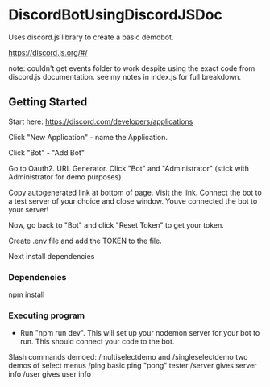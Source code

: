 # DiscordBotUsingDiscordJSDoc

Uses discord.js library to create a basic demobot.

https://discord.js.org/#/

note: couldn't get events folder to work despite using the exact code from discord.js documentation. see my notes in index.js for full breakdown.

## Getting Started

Start here: https://discord.com/developers/applications

Click "New Application" - name the Application.

Click "Bot" - "Add Bot"

Go to Oauth2. URL Generator. Click "Bot" and "Administrator" (stick with Administrator for demo purposes)

Copy autogenerated link at bottom of page. Visit the link. Connect the bot to a test server of your choice and close window. Youve connected the bot to your server!

Now, go back to "Bot" and click "Reset Token" to get your token.

Create .env file and add the TOKEN to the file.

Next install dependencies

### Dependencies

npm install

### Executing program

-   Run "npm run dev". This will set up your nodemon server for your bot to run. This should connect your code to the bot.

Slash commands demoed:
/multiselectdemo and /singleselectdemo two demos of select menus
/ping basic ping "pong" tester
/server gives server info
/user gives user info
